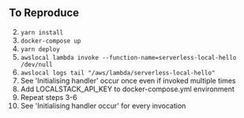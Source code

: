 ## To Reproduce

2. `yarn install`
3. `docker-compose up`
4. `yarn deploy`
5. `awslocal lambda invoke --function-name=serverless-local-hello /dev/null`
6. `awslocal logs tail "/aws/lambda/serverless-local-hello"`
7. See 'Initialising handler' occur once even if invoked multiple times
8. Add LOCALSTACK_API_KEY to docker-compose.yml environment
9. Repeat steps 3-6
10. See 'Initialising handler occur' for every invocation
